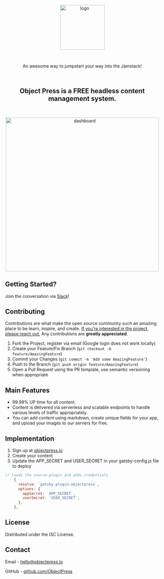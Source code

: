   <p align="center">
    <a href="https://www.objectpress.io">
      <img src="https://share.objectpress.io/logo-circle.png" alt="logo" width="145" height="145">
    </a> 
  </p>

  <br />

  <p align="center">
    An awesome way to jumpstart your way into the Jamstack!
  </p>

  <br />

  <h2 align="center">Object Press is a FREE headless content management system.</h2>

  <br />

  <p align="center">
    <a href="https://www.objectpress.io">
      <img src="https://share.objectpress.io/dashboard.png" alt="dashboard" width="auto" height="500">
    </a>
  </p>

## Getting Started?

Join the conversation via [Slack](https://join.slack.com/t/object-press/shared_invite/zt-15dx55b3l-ApogR4eHsbA8RWK_es5cLw)!

## Contributing

Contributions are what make the open source community such an amazing place to be learn, inspire, and create. <u>If you're interested in the project, please reach out.</u> Any contributions are **greatly appreciated**.

1. Fork the Project, register via email (Google login does not work locally)
2. Create your Feature/Fix Branch (`git checkout -b feature/AmazingFeature`)
3. Commit your Changes (`git commit -m 'Add some AmazingFeature'`)
4. Push to the Branch (`git push origin feature/AmazingFeature`)
5. Open a Pull Request using the PR template, use semantic versioning when appropriate

## Main Features

- 99.99% UP time for all content.
- Content is delivered via serverless and scalable endpoints to handle various levels of traffic appropriately.
- You can add content using markdown, create unique fields for your app, and upload your images to our servers for free.

## Implementation

1. Sign up at [objectpress.io](https://www.objectpress.io)
2. Create your content
3. Update the APP_SECRET and USER_SECRET in your gatsby-config.js file to deploy

```js
// loads the source-plugin and adds credentials
    {
      resolve: `gatsby-plugin-objectpress`,
      options: {
        appSecret: `APP_SECRET`,
        userSecret: `USER_SECRET`,
      },
    },
```

## License

Distributed under the ISC License.

## Contact

Email - hello@objectpress.io

GitHub - [github.com/ObjectPress](https://github.com/ObjectPress)
